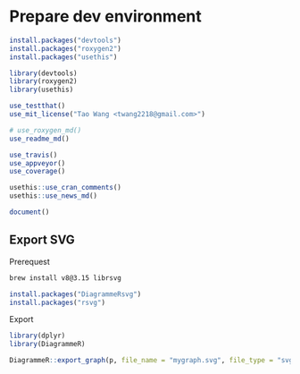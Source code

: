 # Prepare dev environment

```R
install.packages("devtools")
install.packages("roxygen2")
install.packages("usethis")

library(devtools)
library(roxygen2)
library(usethis)

use_testthat()
use_mit_license("Tao Wang <twang2218@gmail.com>")

# use_roxygen_md()
use_readme_md()

use_travis()
use_appveyor()
use_coverage()

usethis::use_cran_comments()
usethis::use_news_md()

document()
```

## Export SVG

Prerequest

```bash
brew install v8@3.15 librsvg

```

```R
install.packages("DiagrammeRsvg")
install.packages("rsvg")

```

Export

```R
library(dplyr)
library(DiagrammeR)

DiagrammeR::export_graph(p, file_name = "mygraph.svg", file_type = "svg")
```